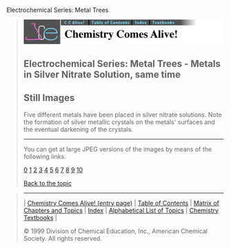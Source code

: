 





 Electrochemical Series: Metal Trees
 



> ![Chemistry Comes Alive!](ccahead.gif)
> 
> 
> 
> 
> 
> 
> 
> 
> 
> ## Electrochemical Series: Metal Trees - Metals in Silver Nitrate Solution, same time
> 
> 
> 
> 
> ## Still Images
> 
> 
> 
> 
> 
> 
> 
> 
> 
>  Five different metals have been placed in silver nitrate solutions. Note the formation of silver metallic crystals on the metals' surfaces and the eventual darkening of the crystals.
>  
> 
> 
> 
> 
> 
> 
> ---
> 
> 
>  You can get at large JPEG versions of the images by means of the following links.
>    
> 
> 
> [0](../../STILLS/TREES/TREE01/64JPG48/0.JPG) 
> [1](../../STILLS/TREES/TREE01/64JPG48/1.JPG) 
> [2](../../STILLS/TREES/TREE01/64JPG48/2.JPG) 
> [3](../../STILLS/TREES/TREE01/64JPG48/3.JPG) 
> [4](../../STILLS/TREES/TREE01/64JPG48/4.JPG) 
> [5](../../STILLS/TREES/TREE01/64JPG48/5.JPG) 
> [6](../../STILLS/TREES/TREE01/64JPG48/6.JPG) 
> [7](../../STILLS/TREES/TREE01/64JPG48/7.JPG) 
> [8](../../STILLS/TREES/TREE01/64JPG48/8.JPG) 
> [9](../../STILLS/TREES/TREE01/64JPG48/9.JPG) 
> [10](../../STILLS/TREES/TREE01/64JPG48/10.JPG) 
> 
> 
> 
> 
> [Back to the topic](../../MAIN/TREES/PAGE1.HTM)



> ---
> 
> 
>  |
>  [Chemistry Comes Alive! (entry page)](../../INDEX.HTM) 
>  |
>  [Table of Contents](../../CONTENTS.HTM) 
>  |
>  [Matrix of Chapters and Topics](../../MATRIX.HTM) 
>  |
>  [Index](../../WORDS.HTM) 
>  |
>  [Alphabetical List of Topics](../../ALPHATOP.HTM) 
>  |
>  [Chemistry Textbooks](../../BOOKS.HTM) 
>  |
>  
>  © 1999 Division of Chemical Education, Inc.,
American Chemical Society. All rights reserved.





